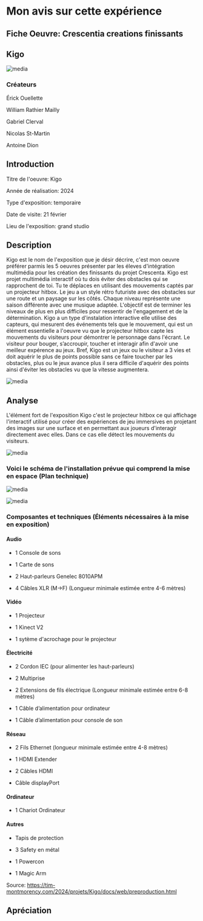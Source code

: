 # Mon avis sur cette expérience

## Fiche Oeuvre: Crescentia creations finissants 

## Kigo
![media](media/affiche_Kigo.jpg)
### Créateurs

Érick Ouellette

William Rathier Mailly

Gabriel Clerval

Nicolas St-Martin

Antoine Dion

## Introduction
Titre de l'oeuvre: Kigo

Année de réalisation: 2024

Type d'exposition: temporaire

Date de visite: 21 février

Lieu de l'exposition: grand studio

## Description 
Kigo est le nom de l'exposition que je désir décrire, c'est mon oeuvre préférer parmis les 5 oeuvres présenter par les éleves d'intégration multimédia pour les création des finissants du projet Crescenta. Kigo est projet multimédia interactif où tu dois éviter des obstacles qui se rapprochent de toi. Tu te déplaces en utilisant des mouvements captés par un projecteur hitbox. Le jeu a un style rétro futuriste avec des obstacles sur une route et un paysage sur les côtés. Chaque niveau représente une saison différente avec une musique adaptée. L'objectif est de terminer les niveaux de plus en plus difficiles pour ressentir de l'engagement et de la détermination. Kigo a un type d'instalation interactive elle utilise des capteurs, qui mesurent des événements tels que le mouvement, qui est un élément essentielle a l'oeuvre vu que le projecteur hitbox capte les mouvements du visiteurs pour démontrer le personnage dans l'écrant. Le visiteur pour bouger, s’accroupir, toucher et interagir afin d'avoir une meilleur expérence au jeux. Bref, Kigo est un jeux ou le visiteur a 3 vies et doit aquérir le plus de points possible sans ce faire toucher par les obstacles, plus ou le jeux avance plus il sera difficile d'aquérir des points ainsi d'éviter les obstacles vu que la vitesse augmentera. 

![media](media/kigo_complet.jpg)

## Analyse 
L'élément fort de l'exposition Kigo c'est le projecteur hitbox ce qui affichage l'interactif utilisé pour créer des expériences de jeu immersives en projetant des images sur une surface et en permettant aux joueurs d'interagir directement avec elles. Dans ce cas elle détect les mouvements du visiteurs. 

![media](media/projecteur_hitbox.jpg)

### Voici le schéma de l'installation prévue qui comprend la mise en espace (Plan technique)
![media](media/plantation_technique.png)

![media](media/Kigo_ecrant.jpg)

### Composantes et techniques (Éléments nécessaires à la mise en exposition)

#### Audio

- 1 Console de sons

- 1 Carte de sons

- 2 Haut-parleurs Genelec 8010APM

- 4 Câbles XLR (M->F) (Longueur minimale estimée entre 4-6 mètres)

#### Vidéo

- 1 Projecteur

- 1 Kinect V2

- 1 sytème d'acrochage pour le projecteur

#### Électricité

- 2 Cordon IEC (pour alimenter les haut-parleurs)

- 2 Multiprise

- 2 Extensions de fils électrique (Longueur minimale estimée entre 6-8 mètres)

- 1 Câble d’alimentation pour ordinateur

- 1 Câble d’alimentation pour console de son

#### Réseau

- 2 Fils Ethernet (longueur minimale estimée entre 4-8 mètres)

- 1 HDMI Extender

- 2 Câbles HDMI

- Câble displayPort

#### Ordinateur

- 1 Chariot Ordinateur

#### Autres

- Tapis de protection

- 3 Safety en métal

- 1 Powercon

- 1 Magic Arm

Source: https://tim-montmorency.com/2024/projets/Kigo/docs/web/preproduction.html

## Apréciation





